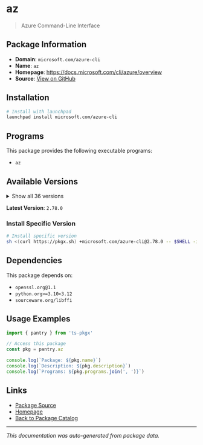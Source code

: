 # az

> Azure Command-Line Interface

## Package Information

- **Domain**: `microsoft.com/azure-cli`
- **Name**: `az`
- **Homepage**: https://docs.microsoft.com/cli/azure/overview
- **Source**: [View on GitHub](https://github.com/pkgxdev/pantry/tree/main/projects/microsoft.com/azure-cli/package.yml)

## Installation

```bash
# Install with launchpad
launchpad install microsoft.com/azure-cli
```

## Programs

This package provides the following executable programs:

- `az`

## Available Versions

<details>
<summary>Show all 36 versions</summary>

- `2.78.0`, `2.77.0`, `2.76.0`, `2.75.0`, `2.74.0`
- `2.73.0`, `2.72.0`, `2.71.0`, `2.70.0`, `2.69.0`
- `2.68.0`, `2.67.0`, `2.66.1`, `2.66.0`, `2.65.0`
- `2.64.0`, `2.63.0`, `2.62.0`, `2.61.0`, `2.60.0`
- `2.59.0`, `2.58.0`, `2.57.0`, `2.56.0`, `2.55.0`
- `2.54.0`, `2.53.1`, `2.53.0`, `2.52.0`, `2.51.0`
- `2.50.0`, `2.49.0`, `2.48.1`, `2.48.0`, `2.47.0`
- `2.45.0`

</details>

**Latest Version**: `2.78.0`

### Install Specific Version

```bash
# Install specific version
sh <(curl https://pkgx.sh) +microsoft.com/azure-cli@2.78.0 -- $SHELL -i
```

## Dependencies

This package depends on:

- `openssl.org@1.1`
- `python.org>=3.10<3.12`
- `sourceware.org/libffi`

## Usage Examples

```typescript
import { pantry } from 'ts-pkgx'

// Access this package
const pkg = pantry.az

console.log(`Package: ${pkg.name}`)
console.log(`Description: ${pkg.description}`)
console.log(`Programs: ${pkg.programs.join(', ')}`)
```

## Links

- [Package Source](https://github.com/pkgxdev/pantry/tree/main/projects/microsoft.com/azure-cli/package.yml)
- [Homepage](https://docs.microsoft.com/cli/azure/overview)
- [Back to Package Catalog](../../../package-catalog.md)

---

*This documentation was auto-generated from package data.*
